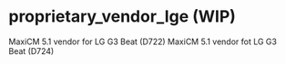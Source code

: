 proprietary_vendor_lge (WIP)
=============================

MaxiCM 5.1 vendor for LG G3 Beat (D722)
MaxiCM 5.1 vendor fot LG G3 Beat (D724)
